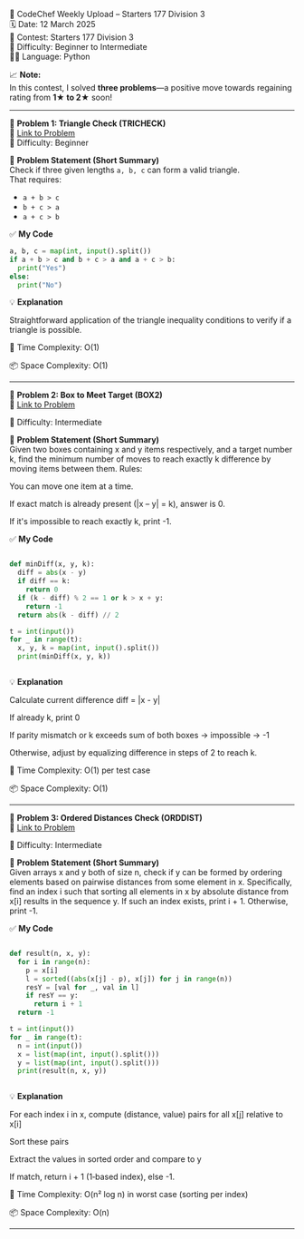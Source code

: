 🚀 CodeChef Weekly Upload – Starters 177 Division 3  
🗓️ Date: 12 March 2025  
📁 Contest: Starters 177 Division 3  
🎯 Difficulty: Beginner to Intermediate  
👨‍💻 Language: Python  

📈 **Note:**  
In this contest, I solved **three problems**—a positive move towards regaining rating from **1★ to 2★** soon!

---

🧩 **Problem 1: Triangle Check (TRICHECK)**  
🔗 [Link to Problem](https://www.codechef.com/problems/TRICHECK)  
🚩 Difficulty: Beginner  

📝 **Problem Statement (Short Summary)**  
Check if three given lengths `a, b, c` can form a valid triangle.  
That requires:
- `a + b > c`
- `b + c > a`
- `a + c > b`

✅ **My Code**
```python
a, b, c = map(int, input().split())
if a + b > c and b + c > a and a + c > b:
  print("Yes")
else:
  print("No")
```
💡 **Explanation**

Straightforward application of the triangle inequality conditions to verify if a triangle is possible.

🧠 Time Complexity: O(1)

📦 Space Complexity: O(1)

---


🧩 **Problem 2: Box to Meet Target (BOX2)**  
🔗 [Link to Problem](https://www.codechef.com/problems/BOX2)

🚩 Difficulty: Intermediate


📝 **Problem Statement (Short Summary)**  
Given two boxes containing x and y items respectively, and a target number k,
find the minimum number of moves to reach exactly k difference by moving items between them.
Rules:

You can move one item at a time.

If exact match is already present (|x – y| = k), answer is 0.

If it's impossible to reach exactly k, print -1.

✅ **My Code**
```python

def minDiff(x, y, k):
  diff = abs(x - y)
  if diff == k:
    return 0
  if (k - diff) % 2 == 1 or k > x + y:
    return -1
  return abs(k - diff) // 2

t = int(input())
for _ in range(t):
  x, y, k = map(int, input().split())
  print(minDiff(x, y, k))



```
💡 **Explanation**

Calculate current difference diff = |x - y|

If already k, print 0

If parity mismatch or k exceeds sum of both boxes → impossible → -1

Otherwise, adjust by equalizing difference in steps of 2 to reach k.

🧠 Time Complexity: O(1) per test case

📦 Space Complexity: O(1)

---

🧩 **Problem 3: Ordered Distances Check (ORDDIST)**  
🔗 [Link to Problem](https://www.codechef.com/problems/ORDDIST)

🚩 Difficulty: Intermediate

📝 **Problem Statement (Short Summary)**  
Given arrays x and y both of size n,
check if y can be formed by ordering elements based on pairwise distances from some element in x.
Specifically, find an index i such that sorting all elements in x by absolute distance from x[i] results in the sequence y.
If such an index exists, print i + 1. Otherwise, print -1.

✅ **My Code**
```python

def result(n, x, y):
  for i in range(n):
    p = x[i]
    l = sorted((abs(x[j] - p), x[j]) for j in range(n))
    resY = [val for _, val in l]
    if resY == y:
      return i + 1
  return -1

t = int(input())
for _ in range(t):
  n = int(input())
  x = list(map(int, input().split()))
  y = list(map(int, input().split()))
  print(result(n, x, y))



```
💡 **Explanation**

For each index i in x, compute (distance, value) pairs for all x[j] relative to x[i]

Sort these pairs

Extract the values in sorted order and compare to y

If match, return i + 1 (1‑based index), else -1.

🧠 Time Complexity: O(n² log n) in worst case (sorting per index)

📦 Space Complexity: O(n)

---



